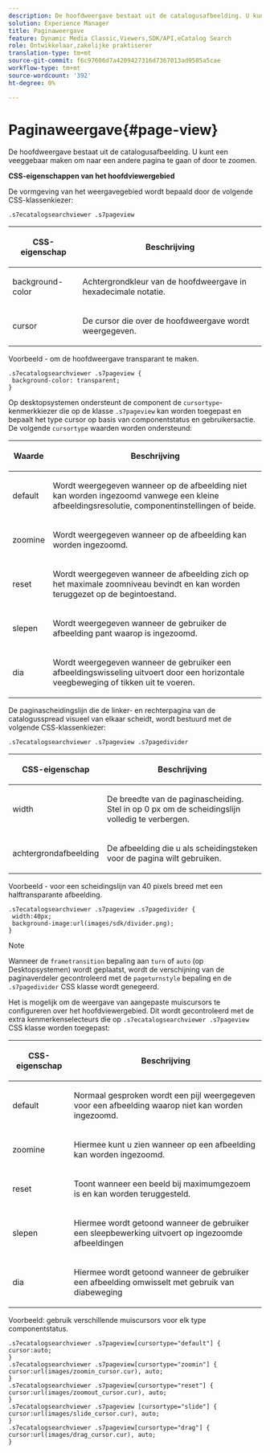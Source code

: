 ```yaml
---
description: De hoofdweergave bestaat uit de catalogusafbeelding. U kunt een veeggebaar maken om naar een andere pagina te gaan of door te zoomen.
solution: Experience Manager
title: Paginaweergave
feature: Dynamic Media Classic,Viewers,SDK/API,eCatalog Search
role: Ontwikkelaar,zakelijke praktiserer
translation-type: tm+mt
source-git-commit: f6c97606d7a4209427316d7367013ad9585a5cae
workflow-type: tm+mt
source-wordcount: '392'
ht-degree: 0%

---
```



# Paginaweergave{#page-view}

De hoofdweergave bestaat uit de catalogusafbeelding. U kunt een veeggebaar maken om naar een andere pagina te gaan of door te zoomen.

<!--<a id="section_061E550C1C1D4DB2BD663A898895B38C"></a>-->

**CSS-eigenschappen van het hoofdviewergebied**

De vormgeving van het weergavegebied wordt bepaald door de volgende CSS-klassenkiezer:

```
.s7ecatalogsearchviewer .s7pageview
```

<table id="table_94EE3F5BBE4547C0B4943471CEE7EDE4"> 
 <thead> 
  <tr> 
   <th colname="col1" class="entry"> <p> CSS-eigenschap </p> </th> 
   <th colname="col2" class="entry"> <p>Beschrijving </p> </th> 
  </tr> 
 </thead>
 <tbody> 
  <tr> 
   <td colname="col1"> <p> <span class="codeph"> background-color  </span> </p> </td> 
   <td colname="col2"> <p> Achtergrondkleur van de hoofdweergave in hexadecimale notatie. </p> </td> 
  </tr> 
  <tr> 
   <td colname="col1"> <p> <span class="codeph"> cursor  </span> </p> </td> 
   <td colname="col2"> <p>De cursor die over de hoofdweergave wordt weergegeven. </p> </td> 
  </tr> 
 </tbody> 
</table>

Voorbeeld - om de hoofdweergave transparant te maken.

```
.s7ecatalogsearchviewer .s7pageview { 
 background-color: transparent; 
}
```

Op desktopsystemen ondersteunt de component de `cursortype`-kenmerkkiezer die op de klasse `.s7pageview` kan worden toegepast en bepaalt het type cursor op basis van componentstatus en gebruikersactie. De volgende `cursortype` waarden worden ondersteund:

<table id="table_45B83F6CCDE84C36B0E087CA9144BFE6"> 
 <thead> 
  <tr> 
   <th colname="col1" class="entry"> <p>Waarde </p> </th> 
   <th colname="col2" class="entry"> <p>Beschrijving </p> </th> 
  </tr> 
 </thead>
 <tbody> 
  <tr> 
   <td colname="col1"> <p> <span class="codeph"> default  </span> </p> </td> 
   <td colname="col2"> <p>Wordt weergegeven wanneer op de afbeelding niet kan worden ingezoomd vanwege een kleine afbeeldingsresolutie, componentinstellingen of beide. </p> </td> 
  </tr> 
  <tr> 
   <td colname="col1"> <p> <span class="codeph"> zoomine  </span> </p> </td> 
   <td colname="col2"> <p>Wordt weergegeven wanneer op de afbeelding kan worden ingezoomd. </p> </td> 
  </tr> 
  <tr> 
   <td colname="col1"> <p> <span class="codeph"> reset  </span> </p> </td> 
   <td colname="col2"> <p>Wordt weergegeven wanneer de afbeelding zich op het maximale zoomniveau bevindt en kan worden teruggezet op de begintoestand. </p> </td> 
  </tr> 
  <tr> 
   <td colname="col1"> <p> <span class="codeph"> slepen  </span> </p> </td> 
   <td colname="col2"> <p>Wordt weergegeven wanneer de gebruiker de afbeelding pant waarop is ingezoomd. </p> </td> 
  </tr> 
  <tr> 
   <td colname="col1"> <p> <span class="codeph"> dia  </span> </p> </td> 
   <td colname="col2"> <p>Wordt weergegeven wanneer de gebruiker een afbeeldingswisseling uitvoert door een horizontale veegbeweging of tikken uit te voeren. </p> </td> 
  </tr> 
 </tbody> 
</table>

De paginascheidingslijn die de linker- en rechterpagina van de catalogusspread visueel van elkaar scheidt, wordt bestuurd met de volgende CSS-klassenkiezer:

`.s7ecatalogsearchviewer .s7pageview .s7pagedivider`

<table id="table_77EBC9A77BF14CF4974F8F43C709A207"> 
 <thead> 
  <tr> 
   <th colname="col1" class="entry"> <p> CSS-eigenschap </p> </th> 
   <th colname="col2" class="entry"> <p>Beschrijving </p> </th> 
  </tr> 
 </thead>
 <tbody> 
  <tr> 
   <td colname="col1"> <p> <span class="codeph"> width </span> </p> </td> 
   <td colname="col2"> <p> De breedte van de paginascheiding. Stel in op <span class="codeph"> 0 </span> px om de scheidingslijn volledig te verbergen. </p> </td> 
  </tr> 
  <tr> 
   <td colname="col1"> <p> <span class="codeph"> achtergrondafbeelding  </span> </p> </td> 
   <td colname="col2"> <p>De afbeelding die u als scheidingsteken voor de pagina wilt gebruiken. </p> </td> 
  </tr> 
 </tbody> 
</table>

Voorbeeld - voor een scheidingslijn van 40 pixels breed met een halftransparante afbeelding.

```
.s7ecatalogsearchviewer .s7pageview .s7pagedivider { 
 width:40px; 
 background-image:url(images/sdk/divider.png); 
}
```

>[!NOTE]
>
>Wanneer de `frametransition` bepaling aan `turn` of `auto` (op Desktopsystemen) wordt geplaatst, wordt de verschijning van de paginaverdeler gecontroleerd met de `pageturnstyle` bepaling en de `.s7pagedivider` CSS klasse wordt genegeerd.

Het is mogelijk om de weergave van aangepaste muiscursors te configureren over het hoofdviewergebied. Dit wordt gecontroleerd met de extra kenmerkenselecteurs die op `.s7ecatalogsearchviewer .s7pageview` CSS klasse worden toegepast:

<table id="table_908164DECF9347A19A9696A23BBDB1A2"> 
 <thead> 
  <tr> 
   <th colname="col1" class="entry"> <p> CSS-eigenschap </p> </th> 
   <th colname="col2" class="entry"> <p>Beschrijving </p> </th> 
  </tr> 
 </thead>
 <tbody> 
  <tr> 
   <td colname="col1"> <p> <span class="codeph"> default  </span> </p> </td> 
   <td colname="col2"> <p> Normaal gesproken wordt een pijl weergegeven voor een afbeelding waarop niet kan worden ingezoomd. </p> </td> 
  </tr> 
  <tr> 
   <td colname="col1"> <p> <span class="codeph"> zoomine  </span> </p> </td> 
   <td colname="col2"> <p> Hiermee kunt u zien wanneer op een afbeelding kan worden ingezoomd. </p> </td> 
  </tr> 
  <tr> 
   <td colname="col1"> <p> <span class="codeph"> reset  </span> </p> </td> 
   <td colname="col2"> <p>Toont wanneer een beeld bij maximumgezoem is en kan worden teruggesteld. </p> </td> 
  </tr> 
  <tr> 
   <td colname="col1"> <p> <span class="codeph"> slepen  </span> </p> </td> 
   <td colname="col2"> <p>Hiermee wordt getoond wanneer de gebruiker een sleepbewerking uitvoert op ingezoomde afbeeldingen </p> </td> 
  </tr> 
  <tr> 
   <td colname="col1"> <p> <span class="codeph"> dia  </span> </p> </td> 
   <td colname="col2"> <p>Hiermee wordt getoond wanneer de gebruiker een afbeelding omwisselt met gebruik van diabeweging </p> </td> 
  </tr> 
 </tbody> 
</table>

Voorbeeld: gebruik verschillende muiscursors voor elk type componentstatus.

```
.s7ecatalogsearchviewer .s7pageview[cursortype="default"] { 
cursor:auto; 
} 
.s7ecatalogsearchviewer .s7pageview[cursortype="zoomin"] { 
cursor:url(images/zoomin_cursor.cur), auto; 
} 
.s7ecatalogsearchviewer .s7pageview[cursortype="reset"] { 
cursor:url(images/zoomout_cursor.cur), auto; 
} 
.s7ecatalogsearchviewer .s7pageview [cursortype="slide"] { 
cursor:url(images/slide_cursor.cur), auto; 
} 
.s7ecatalogsearchviewer .s7pageview[cursortype="drag"] { 
cursor:url(images/drag_cursor.cur), auto; 
}
```

